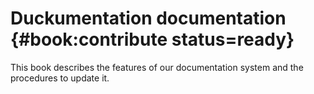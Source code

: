 # Duckumentation documentation {#book:contribute status=ready}

This book describes the features of our documentation system and the procedures to update it.

